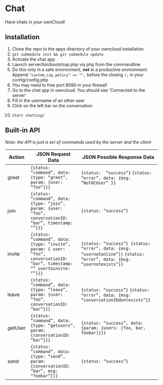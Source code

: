 Chat
====

Have chats in your ownCloud!

## Installation
1.	Clone the repo to the apps directory of your owncloud installation
2.	`git submodule init && git submodule update`
3. 	Activate the chat app
4.	Launch server/bin/bootstrap.php via php from the commandline
5.	Do this only in a safe environment, **not** in a productive environment:
	Append `"custom_csp_policy" => "",` before the closing `);` in your config/config.php
6.	You may need to free port 8080 in your firewall
7. 	Go to the chat app in owncloud. You should see 'Connected to the server'
8. 	Fill in the username of an other user
9. 	Click on the left bar on the conversation
10. 	Start chatting!


## Built-in API
*Note: the API is just a set of commands used by the server and the client*

 Action  | JSON Request Data   | JSON Possible Response Data  
 --- | --- | ---
 greet | `{status: “command”, data: {type: “greet”, param: {user: “foo”}}}` | `{status:  “success”}` `{status: “error”, data: {msg: “NotOCUser” }}`
 join | `{status: “command”, data: {type: “join”, param: {user: “foo”, conversationID: “bar”, timestamp: “”}}}` | `{status: “success”}`
 invite | `{status: “command”, data: {type: “invite”, param: { user: “foo”, conversationID: “bar”, timestamp: “” usertoinvite: “”}}}` | `{status: “success”} {status: “error”, data: {msg: “usernotonline”}}` `{status: “error”, data: {msg: “usernotexists”}}`
leave | `{status: “command”, data: {type: “leave”, param: {user: “foo”, conversationID: “bar”}}}` | `{status: “success”}` `{status: “error”, data: {msg: “conversationIDdontexists”}}`
getUser | `{status: “command”, data: {type: “getusers”, param: {conversationID: “bar”}}}` | `{status: “success”, data: {param: {users: [foo, bar, foobar]}}}`
send | `{status: “command”, data: {type: “send”, param: {conversationID: “bar”, msg: “foobar”}}}` | `{status: “success”}`
